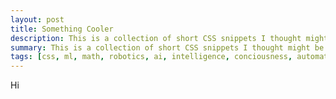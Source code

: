 ```yaml
---
layout: post
title: Something Cooler
description: This is a collection of short CSS snippets I thought might be useful for beginners
summary: This is a collection of short CSS snippets I thought might be useful for beginners.
tags: [css, ml, math, robotics, ai, intelligence, conciousness, automated defense systems, automated warefare, ai ethics, financial markets, economics, control systems, control theory, reinforcement learning, deep learning, neural networks, computer vision, natural language processing]
---
```


Hi

